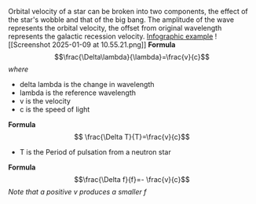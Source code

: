 Orbital velocity of a star can be broken into two components, the effect of the star's wobble and that of the big bang. The amplitude of the wave represents the orbital velocity, the offset from original wavelength represents the galactic recession velocity. [Infographic example](https://scx2.b-cdn.net/gfx/news/hires/2018/thepowerofth.jpg)
![[Screenshot 2025-01-09 at 10.55.21.png]]
**Formula**
$$\frac{\Delta\lambda}{\lambda}=\frac{v}{c}$$
*where*
- delta lambda is the change in wavelength
- lambda is the reference wavelength
- v is the velocity
- c is the speed of light

**Formula**
$$ \frac{\Delta T}{T}=\frac{v}{c}$$
- T is the Period of pulsation from a neutron star

**Formula**
$$\frac{\Delta f}{f}=- \frac{v}{c}$$
*Note that a positive v produces a smaller f*
